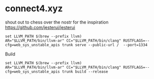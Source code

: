 # connect4.xyz

shout out to chess over the nostr for the inspiration https://github.com/jesterui/jesterui

```
set LLVM_PATH $(brew --prefix llvm)
AR="$LLVM_PATH/bin/llvm-ar" CC="$LLVM_PATH/bin/clang" RUSTFLAGS=--cfg=web_sys_unstable_apis trunk serve --public-url /  --port=1334
```

Build
```
set LLVM_PATH $(brew --prefix llvm)
AR="$LLVM_PATH/bin/llvm-ar" CC="$LLVM_PATH/bin/clang" RUSTFLAGS=--cfg=web_sys_unstable_apis trunk build --release
```

